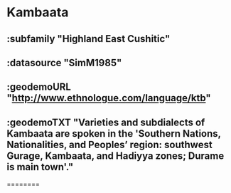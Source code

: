 # Kambaata


## :subfamily "Highland East Cushitic"

## :datasource "SimM1985"

## :geodemoURL "http://www.ethnologue.com/language/ktb"

## :geodemoTXT "Varieties and subdialects of Kambaata are spoken in the 'Southern Nations, Nationalities, and Peoples’ region: southwest Gurage, Kambaata, and Hadiyya zones; Durame is main town'."

========
